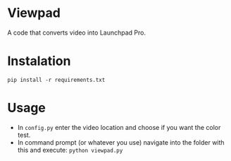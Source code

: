 # Viewpad
A code that converts video into Launchpad Pro.

# Instalation
`pip install -r requirements.txt`

# Usage
- In `config.py` enter the video location and choose if you want the color test.
- In command prompt (or whatever you use) navigate into the folder with this and execute: `python viewpad.py`

